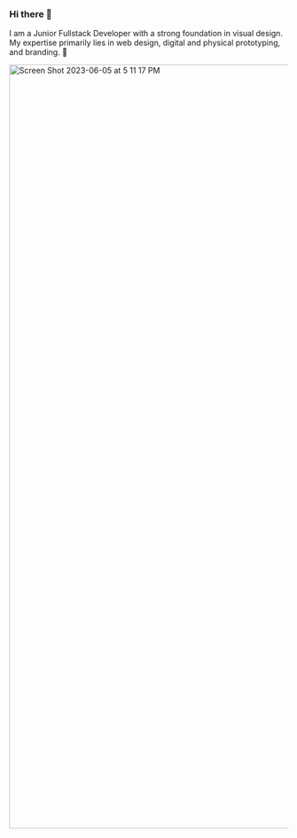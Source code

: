 ### Hi there 👋

<!--
**JefValenco/jefValenco** is a ✨ _special_ ✨ repository because its `README.md` (this file) appears on your GitHub profile.

Here are some ideas to get you started:

- 🔭 I’m currently working on ...
- 🌱 I’m currently learning ...
- 👯 I’m looking to collaborate on ...
- 🤔 I’m looking for help with ...
- 💬 Ask me about ...
- 📫 How to reach me: ...
- 😄 Pronouns: ...
- ⚡ Fun fact: ...
-->

I am a Junior Fullstack Developer with a strong foundation in visual design. My expertise primarily lies in web design, digital and physical prototyping, and branding. 💾

<img width="1380" alt="Screen Shot 2023-06-05 at 5 11 17 PM" src="https://github.com/JefValenco/jefValenco/assets/119255208/98629a4a-331c-474d-8095-99b690f86dc5">

